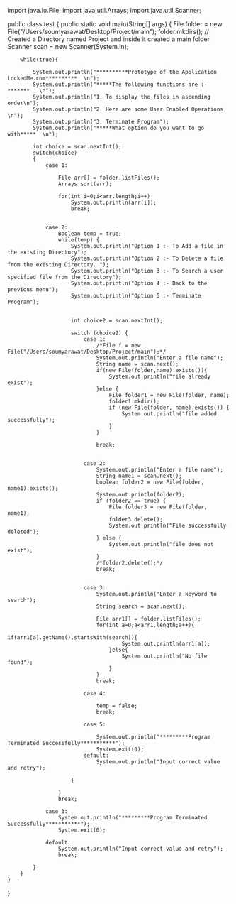 import java.io.File;
import java.util.Arrays;
import java.util.Scanner;

public class test {
    public static void main(String[] args)  {
        File folder = new File("/Users/soumyarawat/Desktop/Project/main");
        folder.mkdirs(); // Created a Directory named Project and inside it created a main folder
        Scanner scan = new Scanner(System.in);

        while(true){

            System.out.println("**********Prototype of the Application LockedMe.com**********  \n");
            System.out.println("*****The following functions are :- *******   \n");
            System.out.println("1. To display the files in ascending order\n");
            System.out.println("2. Here are some User Enabled Operations  \n");
            System.out.println("3. Terminate Program");
            System.out.println("*****What option do you want to go with*****  \n");

            int choice = scan.nextInt();
            switch(choice)
            {
                case 1:

                    File arr[] = folder.listFiles();
                    Arrays.sort(arr);

                    for(int i=0;i<arr.length;i++)
                        System.out.println(arr[i]);
                        break;


                case 2:
                    Boolean temp = true;
                    while(temp) {
                        System.out.println("Option 1 :- To Add a file in the existing Directory");
                        System.out.println("Option 2 :- To Delete a file from the existing Directory. ");
                        System.out.println("Option 3 :- To Search a user specified file from the Directory");
                        System.out.println("Option 4 :- Back to the previous menu");
                        System.out.println("Option 5 :- Terminate Program");


                        int choice2 = scan.nextInt();

                        switch (choice2) {
                            case 1:
                                /*File f = new File("/Users/soumyarawat/Desktop/Project/main");*/
                                System.out.println("Enter a file name");
                                String name = scan.next();
                                if(new File(folder,name).exists()){
                                    System.out.println("file already exist");
                                }else {
                                    File folder1 = new File(folder, name);
                                    folder1.mkdir();
                                    if (new File(folder, name).exists()) {
                                        System.out.println("file added successfully");
                                    }
                                }

                                break;


                            case 2:
                                System.out.println("Enter a file name");
                                String name1 = scan.next();
                                boolean folder2 = new File(folder, name1).exists();
                                System.out.println(folder2);
                                if (folder2 == true) {
                                    File folder3 = new File(folder, name1);
                                    folder3.delete();
                                    System.out.println("File successfully deleted");
                                } else {
                                    System.out.println("file does not exist");
                                }
                                /*folder2.delete();*/
                                break;


                            case 3:
                                System.out.println("Enter a keyword to search");
                                String search = scan.next();

                                File arr1[] = folder.listFiles();
                                for(int a=0;a<arr1.length;a++){
                                    if(arr1[a].getName().startsWith(search)){
                                        System.out.println(arr1[a]);
                                    }else{
                                        System.out.println("No file found");
                                    }
                                }
                                break;

                            case 4:

                                temp = false;
                                break;

                            case 5:

                                System.out.println("*********Program Terminated Successfully***********");
                                System.exit(0);
                            default:
                                System.out.println("Input correct value and retry");

                        }

                    }
                    break;

                case 3:
                    System.out.println("*********Program Terminated Successfully***********");
                    System.exit(0);

                default:
                    System.out.println("Input correct value and retry");
                    break;

            }
        }
    }

}

